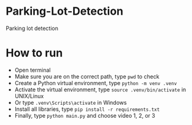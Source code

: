 # Parking-Lot-Detection

Parking lot detection

# How to run

- Open terminal
- Make sure you are on the correct path, type `pwd` to check
- Create a Python virtual environment, type `python -m venv .venv`
- Activate the virtual environment, type `source .venv/bin/activate` in UNIX/Linux
- Or type `.venv\Scripts\activate` in Windows
- Install all libraries, type `pip install -r requirements.txt`
- Finally, type `python main.py` and choose video 1, 2, or 3
